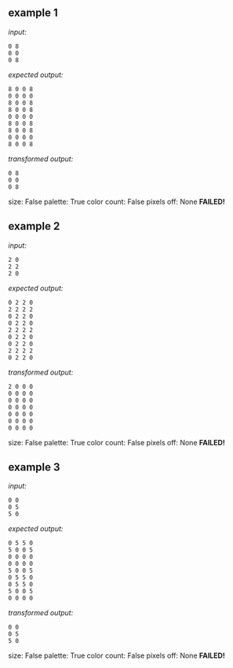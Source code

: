 
## example 1
*input:*
```
0 8
0 0
0 8
```
*expected output:*
```
8 0 0 8
0 0 0 0
8 0 0 8
8 0 0 8
0 0 0 0
8 0 0 8
8 0 0 8
0 0 0 0
8 0 0 8
```
*transformed output:*
```
0 8
0 0
0 8
```
size: False
palette: True
color count: False
pixels off: None
**FAILED!**

## example 2
*input:*
```
2 0
2 2
2 0
```
*expected output:*
```
0 2 2 0
2 2 2 2
0 2 2 0
0 2 2 0
2 2 2 2
0 2 2 0
0 2 2 0
2 2 2 2
0 2 2 0
```
*transformed output:*
```
2 0 0 0
0 0 0 0
0 0 0 0
0 0 0 0
0 0 0 0
0 0 0 0
0 0 0 0
```
size: False
palette: True
color count: False
pixels off: None
**FAILED!**

## example 3
*input:*
```
0 0
0 5
5 0
```
*expected output:*
```
0 5 5 0
5 0 0 5
0 0 0 0
0 0 0 0
5 0 0 5
0 5 5 0
0 5 5 0
5 0 0 5
0 0 0 0
```
*transformed output:*
```
0 0
0 5
5 0
```
size: False
palette: True
color count: False
pixels off: None
**FAILED!**
